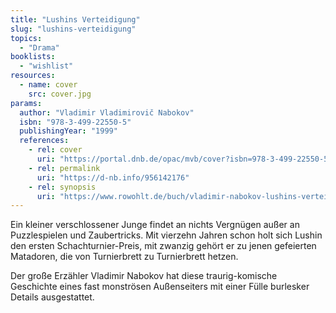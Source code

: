 ```yaml
---
title: "Lushins Verteidigung"
slug: "lushins-verteidigung"
topics:
  - "Drama"
booklists:
  - "wishlist"
resources:
  - name: cover
    src: cover.jpg
params:
  author: "Vladimir Vladimirovič Nabokov"
  isbn: "978-3-499-22550-5"
  publishingYear: "1999"
  references:
    - rel: cover
      uri: "https://portal.dnb.de/opac/mvb/cover?isbn=978-3-499-22550-5"
    - rel: permalink
      uri: "https://d-nb.info/956142176"
    - rel: synopsis
      uri: "https://www.rowohlt.de/buch/vladimir-nabokov-lushins-verteidigung-9783499225505"
---
```

Ein kleiner verschlossener Junge findet an nichts Vergnügen außer an 
Puzzlespielen und Zaubertricks. Mit vierzehn Jahren schon holt sich Lushin den 
ersten Schachturnier-Preis, mit zwanzig gehört er zu jenen gefeierten 
Matadoren, die von Turnierbrett zu Turnierbrett hetzen.

Der große Erzähler Vladimir Nabokov hat diese traurig-komische Geschichte 
eines fast monströsen Außenseiters mit einer Fülle burlesker Details 
ausgestattet.